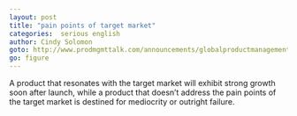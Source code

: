 ```yaml
---
layout: post
title: "pain points of target market"
categories:  serious english
author: Cindy Solomon
goto: http://www.prodmgmttalk.com/announcements/globalproductmanagementtalkonbuildingamarketfocusedbusinesscase?ref=speak.junglestar.org
go: figure
---
```

A product that resonates with the target market will exhibit strong growth soon after launch, while a product that doesn’t address the pain points of the target market is destined for mediocrity or outright failure.
